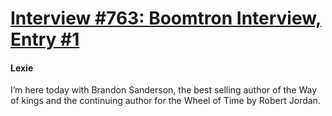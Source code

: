 # [Interview #763: Boomtron Interview, Entry #1](https://www.theoryland.com/intvmain.php?i=763#1)

#### Lexie

I’m here today with Brandon Sanderson, the best selling author of the Way of kings and the continuing author for the Wheel of Time by Robert Jordan.

